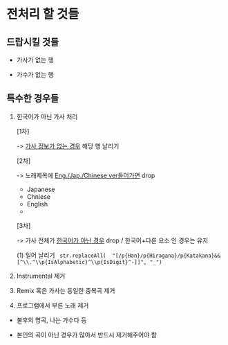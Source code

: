 # 전처리 할 것들

## 드랍시킬 것들

- 가사가 없는 행

- 가수가 없는 행


## 특수한 경우들 

1. 한국어가 아닌 가사 처리

   [1차]

   -> <u>가사 정보가 없는 경우</u> 해당 행 날리기



   [2차]

   ->  노래제목에 <u>Eng./Jap./Chinese ver들어가면</u> drop

   - Japanese
   - Chniese
   - English
   - 

   [3차]

   -> 가사 전체가 <u>한국어가 아닌 경우</u> drop / 한국어+다른 요소 인 경우는 유지

   (1) 일어 날리기
   ``` str.replaceAll(  "[/p{Han}/p{Hiragana}/p{Katakana}&&[^\\.^\\p{IsAlphabetic}^\\p{IsDigit}^-]]", "_")```

2. Instrumental 제거

3. Remix 혹은 가사는 동일한 중복곡 제거

4. 프로그램에서 부른 노래 제거

- 불후의 명곡, 나는 가수다 등

- 본인의 곡이 아닌 경우가 많아서 반드시 제거해주어야 함



